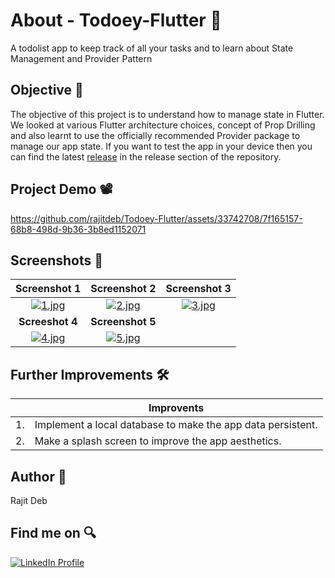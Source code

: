 # About - Todoey-Flutter 🌟
A todolist app to keep track of all your tasks and to learn about State Management and Provider Pattern

## Objective 🎯
The objective of this project is to understand how to manage state in Flutter. We looked at various Flutter architecture choices, concept of Prop Drilling and also learnt to use the officially recommended Provider package to manage our app state. If you want to test the app in your device then you can find the latest [release](https://github.com/rajitdeb/Todoey-Flutter/releases/tag/release) in the release section of the repository.

## Project Demo 📽
https://github.com/rajitdeb/Todoey-Flutter/assets/33742708/7f165157-68b8-498d-9b36-3b8ed1152071

## Screenshots 📸
| Screenshot 1 | Screenshot 2 | Screenshot 3 |
| :------------: | :------------: | :------------: |
| [![1.jpg](https://i.postimg.cc/SNkCkRXn/1.jpg)](https://postimg.cc/rzZK98NT) | [![2.jpg](https://i.postimg.cc/Jz7FDRFn/2.jpg)](https://postimg.cc/Ln7DGF2K) | [![3.jpg](https://i.postimg.cc/sxR6VzS3/3.jpg)](https://postimg.cc/S2D7rwDP) |
| **Screeshot 4** | **Screenshot 5** |
| [![4.jpg](https://i.postimg.cc/TwHdSkWj/4.jpg)](https://postimg.cc/PpYnvQyN) | [![5.jpg](https://i.postimg.cc/tRZnbPCR/5.jpg)](https://postimg.cc/pyvLYmF3) |

## Further Improvements 🛠
| | Improvents |
| --- | ----------- |
| 1. | Implement a local database to make the app data persistent. |
| 2. | Make a splash screen to improve the app aesthetics. |

## Author 🧑
Rajit Deb

## Find me on 🔍
[![LinkedIn Profile](https://img.shields.io/badge/LinkedIn-0077B5?style=for-the-badge&logo=linkedin&logoColor=white)](https://www.linkedin.com/in/imrajit/)

